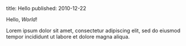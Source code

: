 title: Hello
published: 2010-12-22

Hello, *World*!

Lorem ipsum dolor sit amet, consectetur adipiscing elit,
sed do eiusmod tempor incididunt ut labore et dolore magna aliqua.

